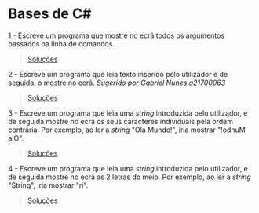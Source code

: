 # Bases de C#

1 - Escreve um programa que mostre no ecrã todos os argumentos passados na
linha de comandos.

> [Soluções](../solucoes/02_bases_cs/01.md)

2 - Escreve um programa que leia texto inserido pelo utilizador e de
seguida, o mostre no ecrã.
_Sugerido por Gabriel Nunes a21700063_

> [Soluções](../solucoes/02_bases_cs/02.md)

3 - Escreve um programa que leia uma _string_ introduzida pelo utilizador, e de
seguida mostre no ecrã os seus caracteres individuais pela ordem contrária. Por
exemplo, ao ler a _string_ "Ola Mundo!", iria mostrar "!odnuM alO".

> [Soluções](../solucoes/02_bases_cs/03.md)

4 - Escreve um programa que leia uma _string_ introduzida pelo utilizador, e de
seguida mostre no ecrã as 2 letras do meio. Por exemplo, ao ler a _string_
"String", iria mostrar "ri".

> [Soluções](../solucoes/02_bases_cs/04.md)